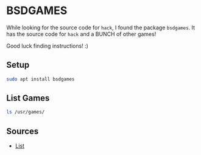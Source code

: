 # BSDGAMES

While looking for the source code for `hack`, I found the package `bsdgames`. It has the source code for `hack` and a BUNCH of other games!

Good luck finding instructions! :)

## Setup

```bash
sudo apt install bsdgames
```
## List Games

```bash
ls /usr/games/
```

## Sources

- [List](https://packages.ubuntu.com/trusty/amd64/bsdgames/filelist) 